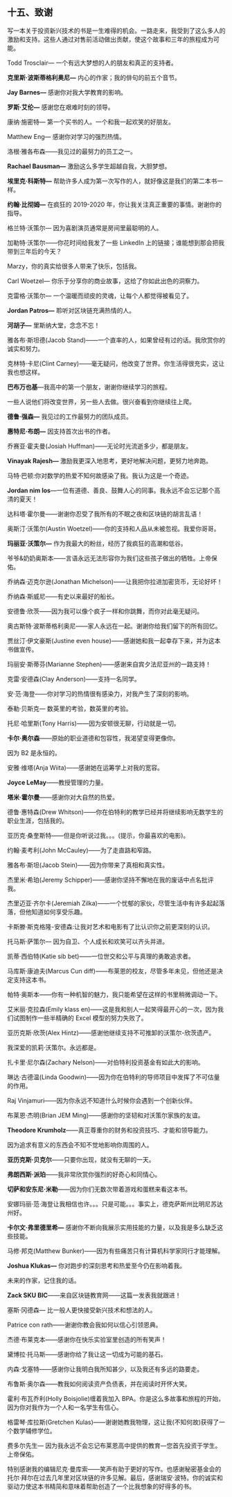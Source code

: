 

## 十五、致谢

写一本关于投资新兴技术的书是一生难得的机会。一路走来，我受到了这么多人的激励和支持。这些人通过对售前活动做出贡献，使这个故事和三年的旅程成为可能。

Todd Trosclair— 一个有远大梦想的人的朋友和真正的支持者。

**克里斯·波斯蒂格利奥尼—** 内心的作家；我的俳句的前五个音节。

**Jay Barnes—** 感谢你对我大学教育的影响。

**罗斯·艾伦—** 感谢您在艰难时刻的领导。

康纳·施密特— 第一个买书的人。一个和我一起欢笑的好朋友。

Matthew Eng— 感谢你对学习的强烈热情。

洛根·雅各布森——我见过的最努力的员工之一。

**Rachael Bausman—** 激励这么多学生超越自我，大胆梦想。

**埃里克·科斯特—** 帮助许多人成为第一次写作的人，就好像这是我们的第二本书一样。

**约翰·比彻姆—** 在疯狂的 2019-2020 年，你让我关注真正重要的事情。谢谢你的指导。

格兰特·沃策尔— 因为喜剧演员通常是房间里最聪明的人。

加勒特·沃策尔——你花时间给我发了一些 LinkedIn 上的链接；谁能想到那会把我带到三年后的今天？

Marzy，你的真实给很多人带来了快乐，包括我。

Carl Woetzel— 你乐于分享你的商业故事，这给了你如此出色的洞察力。

克雷格·沃策尔— 一个温暖而顽皮的灵魂，让每个人都觉得被看见了。

**Jordan Patros—** 聆听对区块链充满热情的人。

**河胡子—** 里斯纳大堂，念念不忘！

雅各布·斯坦德(Jacob Stand)——一个直率的人，如果曾经有过的话。我欣赏你的诚实和努力。

克林特·卡尼(Clint Carney)——毫无疑问，他改变了世界。你生活得很充实，这让我也想这样。

**巴布万也基**—我高中的第一个朋友，谢谢你继续学习的旅程。

一些人说他们将改变世界，另一些人去做。很兴奋看到你继续往上爬。

**德鲁·强森—** 我见过的工作最努力的团队成员。

**惠特尼·布朗—** 因支持首次出书的作者。

乔赛亚·霍夫曼(Josiah Huffman)——无论时光流逝多少，都是朋友。

**Vinayak Rajesh—** 激励我更深入地思考，更好地解决问题，更努力地奔跑。

马特·巴顿:你对数学的热爱不知何故感染了我。我认为这是一个奇迹。

**Jordan nim los**—一位有道德、善良、鼓舞人心的同事。我永远不会忘记那个高清的夏天！

达科塔·霍尔曼——谢谢你忍受了我所有的不眠之夜和区块链的胡言乱语！

奥斯汀·沃策尔(Austin Woetzel)——你的支持和人品从未被忽视。我爱你哥哥。

**玛丽亚·沃策尔—** 作为我最大的粉丝，经历了我疯狂的高潮和低谷。

爷爷&奶奶奥斯本——言语永远无法形容你为我们这些孩子做出的牺牲。上帝保佑。

乔纳森·迈克尔逊(Jonathan Michelson)——让我把你拉进加密货币，无论好坏！

乔纳森·斯威尼——有史以来最好的船长。

安德鲁·欣茨——因为我可以像个疯子一样和你跳舞，而你对此毫无疑问。

奥古斯特·波斯蒂格利奥尼——家人永远在一起。谢谢你给我们留下的所有回忆。

贾丝汀·伊文豪斯(Justine even house)——感谢她和我一起幸存下来，并为这本书做宣传。

玛丽安·斯蒂芬(Marianne Stephen)——感谢来自宾夕法尼亚州的一路支持！

克雷·安德森(Clay Anderson)——支持一名同学。

安·范·海登——你对学习的热情很有感染力，对我产生了深刻的影响。

泰勒·贝斯克— 数英里的考验，数英里的考验。

托尼·哈里斯(Tony Harris)——因为安顿很无聊，行动就是一切。

**卡尔·奥尔森**——原始的职业道德和包容性，我渴望变得更像你。

因为 B2 是永恒的。

安雅·维塔(Anja Wiita)——感谢她在运筹学上对我的宽容。

**Joyce LeMay**——教授管理的力量。

**塔米·霍尔曼**——感谢你对大自然的热爱。

德鲁·惠特森(Drew Whitson)——你在伯特利的教学已经并将继续影响无数学生的职业生涯，包括我的。

亚历克·桑奎斯特——但是你听说过我。。。(提示，你最喜欢的电影)。

约翰·麦考利(John McCauley)——为了走直路和窄路。

雅各布·斯坦(Jacob Stein)——因为你带来了真相和真实性。

杰里米·希珀(Jeremy Schipper)——感谢你坚持不懈地在我的废话中点名批评我。

杰里迈亚·齐尔卡(Jeremiah Zilka)——一个忧郁的家伙，尽管生活中有许多起起落落，但他知道如何享受乐趣。

卡斯滕·斯克格隆-安德森:让我对艺术和电影有了比认识你之前更深刻的认识。

托马斯·萨策尔— 因为自卫、个人成长和欢笑可以齐头并进。

凯蒂·西伯特(Katie sib bet)——一位世交和公平与真理的勇敢追求者。

马库斯·康迪夫(Marcus Cun diff)——布莱恩的校友，尽管多年未见，但他还是决定支持这本书。

帕特·奥斯本——你有一种机智的魅力，我只能希望在这样的书里稍微调动一下。

艾米丽·克拉森(Emily klass en)——这是我和别人一起笑得最开心的一次，因为我们试图制作一些半精确的 Excel 模型的努力失败了。

亚历克斯·欣茨(Alex Hintz)——感谢他继续支持不可推卸的沃策尔-欣茨遗产。

我深爱的凯莉·沃策尔。永远都是。

扎卡里·尼尔森(Zachary Nelson)——对伯特利投资基金有如此大的影响。

琳达·古德温(Linda Goodwin)——因为你在伯特利的导师项目中发挥了不可估量的作用。

Raj Vinjamuri——因为你永远不知道什么时候你会遇到一个创新伙伴。

布莱恩·杰明(Brian JEM Ming)——感谢你的坚韧和对沃策尔家族的友谊。

**Theodore Krumholz**——真正尊重你的财务和投资技巧、才能和领导能力。

因为追求有意义的东西会不知不觉地影响你周围的人。

**亚历克斯·贝克尔**——只要你出现，就没有无聊的一天。

**弗朗西斯·派珀**——我非常欣赏你强烈的好奇心和同情心。

**切萨和安东尼·米勒**——因为你们无数次带着游戏和蛋糕来看这本书。

安娜玛丽·范·海登让我相信也许。。。只是可能。。。事实上，德克萨斯州比明尼苏达州好。

**卡尔文·弗里德里希—** 感谢你不断向我展示实用技能的力量，以及我是多么缺乏这些技能。

马修·邦克(Matthew Bunker)——因为有些痛苦只有计算机科学家同行才能理解。

**Joshua Klukas—** 你对跑步的深刻思考和热爱至今仍在影响着我。

未来的作家，记住我的话。

**Zack SKU BIC**——来自区块链教育网——这篇一发表我就跟进！

塞斯·冈德森— 比一般人更快接受新兴技术和想法的人。

Patrice con rath——谢谢你教会我如何以信心引领恩典。

杰德·布莱克本——感谢你在快乐实验室里创造的所有笑声！

黛博拉·托马斯——感谢你给了我让这一切成为可能的基石。

内森·戈塞特——感谢你让我明白我所知甚少，以及我还有多远的路要走。

布鲁斯·奥尔森——教我如何阅读资产负债表，并在阅读时开怀大笑。

霍利·布瓦乔利(Holly Boisjolie)缠着我加入 BPA。你是这么多故事和旅程的开始，因为你对我作为一个人和一名学生有信心。

格雷琴·库拉斯(Gretchen Kulas)——谢谢她教我物理，这让我(不知何故)获得了一个数学辅修学位。

费多尔先生— 因为我永远不会忘记布莱恩高中提供的教育—您首先投资于学生。上帝保佑。

特别感谢我的编辑尼克·曼库索——笑声有助于更好的写作。也感谢秘密基金会的托尔·拜尔在过去几年里对区块链的许多见解。最后，感谢瑞安·波特。你的诚实和驱动力使这本书精简和意味着帮助创造了一个比我想象的好得多的书。